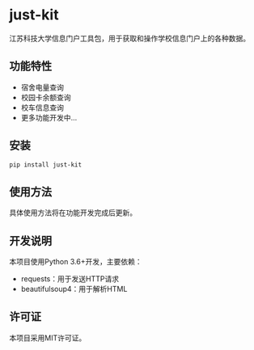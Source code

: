 # just-kit

江苏科技大学信息门户工具包，用于获取和操作学校信息门户上的各种数据。

## 功能特性

- 宿舍电量查询
- 校园卡余额查询
- 校车信息查询
- 更多功能开发中...

## 安装

```bash
pip install just-kit
```

## 使用方法

具体使用方法将在功能开发完成后更新。

## 开发说明

本项目使用Python 3.6+开发，主要依赖：
- requests：用于发送HTTP请求
- beautifulsoup4：用于解析HTML

## 许可证

本项目采用MIT许可证。